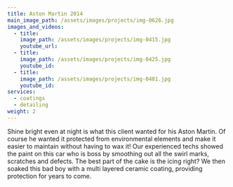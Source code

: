 ```yaml
---
title: Aston Martin 2014
main_image_path: /assets/images/projects/img-0626.jpg
images_and_videos:
  - title:
    image_path: /assets/images/projects/img-0415.jpg
    youtube_url:
  - title:
    image_path: /assets/images/projects/img-0425.jpg
    youtube_id:
  - title:
    image_path: /assets/images/projects/img-0481.jpg
    youtube_id:
services:
  - coatings
  - detailing
weight: 2
---
```



Shine bright even at night is what this client wanted for his Aston Martin. Of course he wanted it protected from environmental elements and make it easier to maintain without having to wax it! Our experienced techs showed the paint on this car who is boss by smoothing out all the swirl marks, scratches and defects. The best part of the cake is the icing right? We then soaked this bad boy with a multi layered ceramic coating, providing protection for years to come.
